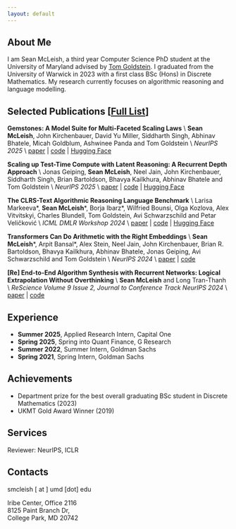 ```yaml
---
layout: default
---
```


## About Me 
I am Sean McLeish, a third year Computer Science PhD student at the University of Maryland advised by [Tom Goldstein](https://www.cs.umd.edu/~tomg/). I graduated from the University of Warwick in 2023 with a first class BSc (Hons) in Discrete Mathematics. My research currently focuses on algorithmic reasoning and language modelling.

## Selected Publications \[[Full List](https://scholar.google.com/citations?user=kFzOTY8AAAAJ&hl=en)\]

__Gemstones: A Model Suite for Multi-Faceted Scaling Laws__ \\
<b>Sean McLeish</b>, John Kirchenbauer, David Yu Miller, Siddharth Singh, Abhinav Bhatele, Micah Goldblum, Ashwinee Panda and Tom Goldstein \\
_NeurIPS 2025_ \\
[paper](https://arxiv.org/abs/2502.06857) | [code](https://github.com/mcleish7/gemstone-scaling-laws) | [Hugging Face](https://huggingface.co/collections/tomg-group-umd/gemstone-models-679408ee3f19f1d4d00e8b10)

__Scaling up Test-Time Compute with Latent Reasoning: A Recurrent Depth Approach__ \\
Jonas Geiping, <b>Sean McLeish</b>, Neel Jain, John Kirchenbauer, Siddharth Singh, Brian Bartoldson, Bhavya Kailkhura, Abhinav Bhatele and Tom Goldstein \\
_NeurIPS 2025_ \\
[paper](https://arxiv.org/abs/2502.05171) | [code](https://github.com/seal-rg/recurrent-pretraining) | [Hugging Face](https://huggingface.co/collections/tomg-group-umd/recurrent-models-6793c4ae556d3843c5496572)

__The CLRS-Text Algorithmic Reasoning Language Benchmark__ \\
Larisa Markeeva\*, <b>Sean McLeish</b>\*, Borja Ibarz\*, Wilfried Bounsi, Olga Kozlova, Alex Vitvitskyi, Charles Blundell, Tom Goldstein, Avi Schwarzschild and Petar Veličković \\
_ICML DMLR Workshop 2024_ \\
[paper](https://arxiv.org/abs/2406.04229) | [code](https://github.com/google-deepmind/clrs/tree/master/clrs/_src/clrs_text) | [Hugging Face](https://huggingface.co/collections/tomg-group-umd/clrs-text-668ea13343dab55d6efa1a30)

__Transformers Can Do Arithmetic with the Right Embeddings__ \\
<b>Sean McLeish</b>\*, Arpit Bansal\*, Alex Stein, Neel Jain, John Kirchenbauer, Brian R. Bartoldson, Bhavya Kailkhura, Abhinav Bhatele, Jonas Geiping, Avi Schwarzschild and Tom Goldstein \\
_NeurIPS 2024_ \\
[paper](https://arxiv.org/abs/2405.17399) | [code](https://github.com/mcleish7/arithmetic)

<!-- __Benchmarking ChatGPT on Algorithmic Reasoning__ \\
<b>Sean McLeish</b>, Avi Schwarzschild and Tom Goldstein \\
_Preprint_ \\
[paper](https://arxiv.org/abs/2404.03441) | [code](https://github.com/mcleish7/CLRS4LM) -->

__[Re] End-to-End Algorithm Synthesis with Recurrent Networks: Logical Extrapolation Without Overthinking__ \\
<b>Sean McLeish</b> and Long Tran-Thanh \\
_ReScience Volume 9 Issue 2, Journal to Conference Track NeurIPS 2024_ \\
[paper](https://openreview.net/pdf?id=WaZB4pUVTi) | [code](https://github.com/mcleish7/MLRC-deep-thinking)

## Experience
- **Summer 2025**, Applied Research Intern, Capital One
- **Spring 2025**, Spring into Quant Finance, G Research
- **Summer 2022**, Summer Intern, Goldman Sachs
- **Spring 2021**, Spring Intern, Goldman Sachs

## Achievements 
- Department prize for the best overall graduating BSc student in Discrete Mathematics (2023)
- UKMT Gold Award Winner (2019)

## Services
Reviewer: NeurIPS, ICLR

## Contacts
smcleish [ at ] umd [dot] edu

Iribe Center, Office 2116  
8125 Paint Branch Dr,  
College Park, MD 20742

<!-- <a href="https://www.easycounter.com/">
<img src="https://www.easycounter.com/counter.php?ywen"
border="0" alt="Web Site Hit Counters"></a> -->